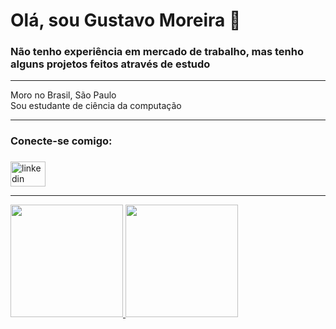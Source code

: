 <h1 align="left">Olá, sou Gustavo Moreira 👋</h1>

###


<h3 align="left"> Não tenho experiência em mercado de trabalho, mas tenho alguns projetos feitos através de estudo</h3>

<hr>

<p align="left">Moro no Brasil, São Paulo <br>Sou estudante de ciência da computação </p>

<hr>

<h3 align="left">Conecte-se comigo:</h3>

###
<div align="left">
  <a href="https://www.linkedin.com/in/gustaamoreiraa/" target="_blank">
    <img src="https://raw.githubusercontent.com/maurodesouza/profile-readme-generator/master/src/assets/icons/social/linkedin/default.svg" width="56" height="40" alt="linkedin logo"  />
  </a>
</div>

<hr>

<div>
<a href="https://github.com/gustamoreira">
<img height="180em" src="https://github-readme-stats.vercel.app/api/top-langs/?username=gustamoreira&layout=compact&langs_count=7&theme=dracula"/>
<img height="180em" src="https://github-readme-stats.vercel.app/api?username=gustamoreira&show_icons=true&theme=dracula&include_all_commits=true&count_private=true"/>  
</div>
  
